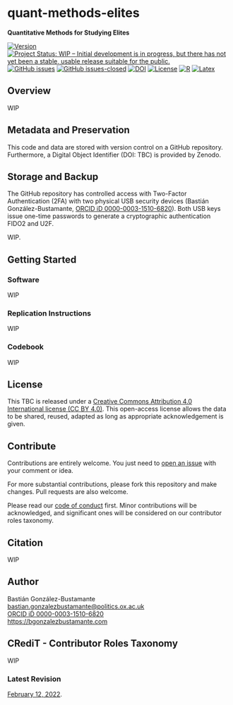 # quant-methods-elites
**Quantitative Methods for Studying Elites**

[![Version](https://img.shields.io/badge/version-v0.5.1-blue.svg)](CHANGELOG.md) [![Project Status: WIP – Initial development is in progress, but there has not yet been a stable, usable release suitable for the public.](https://www.repostatus.org/badges/latest/wip.svg)](STATUS.md) [![GitHub issues](https://img.shields.io/github/issues/bgonzalezbustamante/quant-methods-elites.svg)](https://github.com/bgonzalezbustamante/quant-methods-elites/issues/) [![GitHub issues-closed](https://img.shields.io/github/issues-closed/bgonzalezbustamante/quant-methods-elites.svg)](https://github.com/bgonzalezbustamante/quant-mixed-methods-elites/issues?q=is%3Aissue+is%3Aclosed) [![DOI](https://img.shields.io/badge/DOI-TBC-blue)](CHANGELOG.md) [![License](https://img.shields.io/badge/license-CC--BY--4.0-black)](LICENSE.md) [![R](https://img.shields.io/badge/made%20with-R%20v4.1.0-1f425f.svg)](https://cran.r-project.org/) [![Latex](https://img.shields.io/badge/made%20with-LaTeX-1f425f.svg)](https://www.latex-project.org/)

## Overview

WIP

## Metadata and Preservation

This code and data are stored with version control on a GitHub repository. Furthermore, a Digital Object Identifier (DOI: TBC) is provided by Zenodo.

## Storage and Backup

The GitHub repository has controlled access with Two-Factor Authentication (2FA) with two physical USB security devices (Bastián González-Bustamante, [ORCID iD 0000-0003-1510-6820](https://orcid.org/0000-0003-1510-6820)). Both USB keys issue one-time passwords to generate a cryptographic authentication FIDO2 and U2F.

WIP.

## Getting Started

### Software

WIP

### Replication Instructions

WIP

### Codebook

WIP

## License

This TBC is released under a [Creative Commons Attribution 4.0 International license (CC BY 4.0)](LICENSE.md). This open-access license allows the data to be shared, reused, adapted as long as appropriate acknowledgement is given.

## Contribute

Contributions are entirely welcome. You just need to [open an issue](https://github.com/bgonzalezbustamante/quant-methods-elites/issues/new) with your comment or idea.

For more substantial contributions, please fork this repository and make changes. Pull requests are also welcome.

Please read our [code of conduct](CODE_OF_CONDUCT.md) first. Minor contributions will be acknowledged, and significant ones will be considered on our contributor roles taxonomy.

## Citation

WIP

## Author

Bastián González-Bustamante \
bastian.gonzalezbustamante@politics.ox.ac.uk \
[ORCID iD 0000-0003-1510-6820](https://orcid.org/0000-0003-1510-6820) \
https://bgonzalezbustamante.com 

## CRediT - Contributor Roles Taxonomy

WIP

### Latest Revision

[February 12, 2022](CHANGELOG.md).
